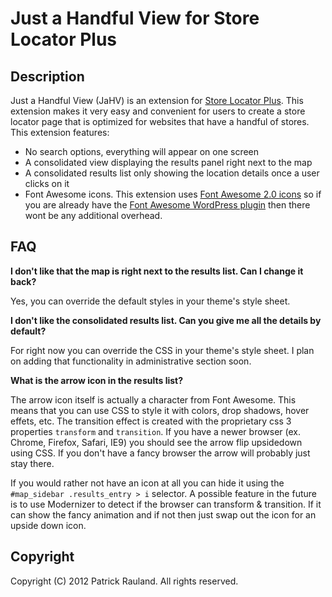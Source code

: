 # Just a Handful View for Store Locator Plus

## Description

Just a Handful View (JaHV) is an extension for [Store Locator Plus](http://www.charlestonsw.com/product/store-locator-plus/). This extension makes it very easy and convenient for users to create a store locator page that is optimized for websites that have a handful of stores. This extension features:

* No search options, everything will appear on one screen
* A consolidated view displaying the results panel right next to the map
* A consolidated results list only showing the location details once a user clicks on it
* Font Awesome icons. This extension uses [Font Awesome 2.0 icons](http://fortawesome.github.com/Font-Awesome/) so if you are already have the [Font Awesome WordPress plugin](http://wordpress.org/extend/plugins/font-awesome/) then there wont be any additional overhead.

## FAQ

**I don't like that the map is right next to the results list. Can I change it back?**

Yes, you can override the default styles in your theme's style sheet.

**I don't like the consolidated results list. Can you give me all the details by default?**

For right now you can override the CSS in your theme's style sheet. I plan on adding that functionality in administrative section soon.

**What is the arrow icon in the results list?**

The arrow icon itself is actually a character from Font Awesome. This means that you can use CSS to style it with colors, drop shadows, hover effets, etc. The transition effect is created with the proprietary css 3 properties `transform` and `transition`. If you have a newer browser (ex. Chrome, Firefox, Safari, IE9)
you should see the arrow flip upsidedown using CSS. If you don't have a fancy browser the arrow will probably just stay there. 

If you would rather not have an icon at all you can hide it using the `#map_sidebar .results_entry > i` selector. A possible feature in the future is to use Modernizer to detect if the browser can transform & transition. If it can show the fancy animation and if not then just swap out the icon for an upside down icon.

## Copyright

Copyright (C) 2012 Patrick Rauland. All rights reserved.